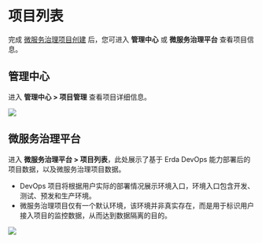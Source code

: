# 项目列表

完成 [微服务治理项目创建](msp-project.md) 后，您可进入 **管理中心** 或 **微服务治理平台** 查看项目信息。

## 管理中心

进入 **管理中心 > 项目管理** 查看项目详细信息。

![](https://terminus-paas.oss-cn-hangzhou.aliyuncs.com/paas-doc/2021/08/18/28755d5d-5e4d-4be8-9197-ea932a8c5b20.png)

## 微服务治理平台

进入 **微服务治理平台 > 项目列表**，此处展示了基于 Erda DevOps 能力部署后的项目数据，以及微服务治理项目数据。

* DevOps 项目将根据用户实际的部署情况展示环境入口，环境入口包含开发、测试、预发和生产环境。
* 微服务治理项目仅有一个默认环境，该环境并非真实存在，而是用于标识用户接入项目的监控数据，从而达到数据隔离的目的。

![](https://terminus-paas.oss-cn-hangzhou.aliyuncs.com/paas-doc/2021/08/18/9395557c-2dfa-4775-8fab-647643d4ed3c.png)

